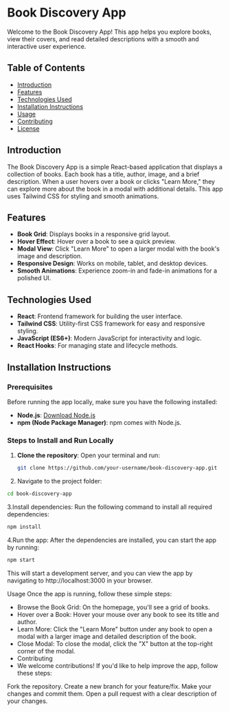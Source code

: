 # Book Discovery App

Welcome to the Book Discovery App! This app helps you explore books, view their covers, and read detailed descriptions with a smooth and interactive user experience.

## Table of Contents

- [Introduction](#introduction)
- [Features](#features)
- [Technologies Used](#technologies-used)
- [Installation Instructions](#installation-instructions)
- [Usage](#usage)
- [Contributing](#contributing)
- [License](#license)

## Introduction

The Book Discovery App is a simple React-based application that displays a collection of books. Each book has a title, author, image, and a brief description. When a user hovers over a book or clicks "Learn More," they can explore more about the book in a modal with additional details. This app uses Tailwind CSS for styling and smooth animations.

## Features

- **Book Grid**: Displays books in a responsive grid layout.
- **Hover Effect**: Hover over a book to see a quick preview.
- **Modal View**: Click "Learn More" to open a larger modal with the book's image and description.
- **Responsive Design**: Works on mobile, tablet, and desktop devices.
- **Smooth Animations**: Experience zoom-in and fade-in animations for a polished UI.

## Technologies Used

- **React**: Frontend framework for building the user interface.
- **Tailwind CSS**: Utility-first CSS framework for easy and responsive styling.
- **JavaScript (ES6+)**: Modern JavaScript for interactivity and logic.
- **React Hooks**: For managing state and lifecycle methods.

## Installation Instructions

### Prerequisites

Before running the app locally, make sure you have the following installed:

- **Node.js**: [Download Node.js](https://nodejs.org/)
- **npm (Node Package Manager)**: npm comes with Node.js.

### Steps to Install and Run Locally

1. **Clone the repository**:
   Open your terminal and run:

   ```bash
   git clone https://github.com/your-username/book-discovery-app.git

   ```

2. Navigate to the project folder:

```bash
cd book-discovery-app
```

3.Install dependencies: Run the following command to install all required dependencies:

```bash
npm install
```

4.Run the app: After the dependencies are installed, you can start the app by running:

```bash
npm start
```

This will start a development server, and you can view the app by navigating to http://localhost:3000 in your browser.

Usage
Once the app is running, follow these simple steps:

- Browse the Book Grid: On the homepage, you'll see a grid of books.
- Hover over a Book: Hover your mouse over any book to see its title and author.
- Learn More: Click the "Learn More" button under any book to open a modal with a larger image and detailed description of the book.
- Close Modal: To close the modal, click the "X" button at the top-right corner of the modal.
- Contributing
- We welcome contributions! If you'd like to help improve the app, follow these steps:

Fork the repository.
Create a new branch for your feature/fix.
Make your changes and commit them.
Open a pull request with a clear description of your changes.
